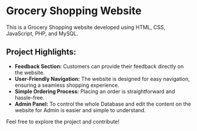 
</head>
<body>
    <h1>Grocery Shopping Website</h1>
    <p>This is a Grocery Shopping website developed using HTML, CSS, JavaScript, PHP, and MySQL.</p>
    <h2>Project Highlights:</h2>
    <ul>
        <li><strong>Feedback Section:</strong> Customers can provide their feedback directly on the website.</li>
        <li><strong>User-Friendly Navigation:</strong> The website is designed for easy navigation, ensuring a seamless shopping experience.</li>
        <li><strong>Simple Ordering Process:</strong> Placing an order is straightforward and hassle-free.</li>
        <li><strong>Admin Panel:</strong> To control the whole Database and edit the content on the website for Admin is easier and simple to understand.</li>
    </ul>
    <p>Feel free to explore the project and contribute!</p>
</body>
</html>

